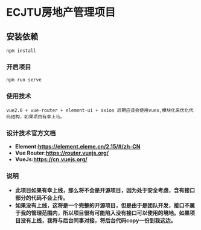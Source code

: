 # ECJTU房地产管理项目

## 安装依赖
```
npm install
```

### 开启项目
```
npm run serve
```

### 使用技术
```
vue2.0 + vue-router + element-ui + axios 后期应该会使用vuex,模块化来优化代码结构，如果项目有幸上马。
```

### 设计技术官方文档
- **Element:https://element.eleme.cn/2.15/#/zh-CN** 
- **Vue Router:https://router.vuejs.org/**
- **VueJs:https://cn.vuejs.org/**
### 说明
- **此项目如果有幸上线，那么将不会是开源项目，因为处于安全考虑，含有接口部分的代码不会上传。**
- **如果没有上线，这将是一个完整的开源项目，但是由于是团队开发，接口不属于我的管理范围内，所以项目很有可能陷入没有接口可以使用的境地。如果项目没有上线，我将与后台同事对接，将后台代码copy一份到我这边。**

